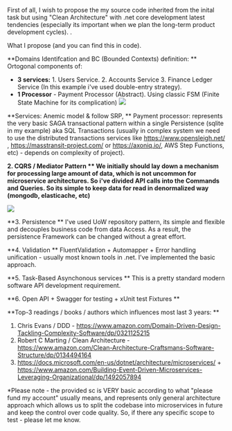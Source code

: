 First of all, I wish to propose the my source code inherited from the inital task but using "Clean Architecture"  with .net core development latest tendencies (especially its important when we plan the long-term product development cycles). .

What I propose (and you can find this in code).

**Domains Identifcation and BC (Bounded Contexts) definition:
**
Ortogonal components of:
- **3 services:** 1. Users Service. 2. Accounts Service 3. Finance Ledger Service (In this example i've used double-entry strategy).  
- **1 Processor** - Payment Processor (Abstract). Using classic FSM (Finite State Machine for its complication)
![](https://i.stack.imgur.com/IAXY4.gif)

**Services: Anemic model & follow SRP, 
**
Payment processor: represents the very basic SAGA transactional pattern within a single Persistence (sqlite in my example) aka SQL Transactions (usually in complex system we need to use the distributed transactions services like https://www.opensleigh.net/ , https://masstransit-project.com/ or https://axoniq.io/, AWS Step Functions, etc) - depends on complexity of project).

**2. CQRS / Mediator Pattern
**
We initially should lay down a mechanism for processing large amount of data, which is not uncommon for microservice architectures. So i've divided API calls into the Commands and Queries. So its simple to keep data for read in denormalized way (mongodb, elasticache, etc)**

![](https://referbruv.com/data/Admin/2020/6/mediator-block.png)

**3. Persistence
**
I've used UoW repository pattern, its simple and flexible and decouples business code from data Access. As a result, the persistence Framework can be changed without a great effort.

**4. Validation
**
FluentValidation + Automapper + Error handling unification - usually most known tools in .net. I've implemented the basic approach.

**5. Task-Based Asynchonous services 
**
This is a pretty standard modern software API development requirement.

**6. Open API + Swagger for testing + xUnit test Fixtures
**


**Top-3 readings / books / authors which influences most last 3 years:
**
1. Chris Evans / DDD - https://www.amazon.com/Domain-Driven-Design-Tackling-Complexity-Software/dp/0321125215
2. Robert C Marting / Clean Architecture - https://www.amazon.com/Clean-Architecture-Craftsmans-Software-Structure/dp/0134494164
3. https://docs.microsoft.com/en-us/dotnet/architecture/microservices/  + https://www.amazon.com/Building-Event-Driven-Microservices-Leveraging-Organizational/dp/1492057894

*Please note - the provided sc is VERY basic according to what "please fund my account" usually means, and represents only general architecture approach which allows us to split the codebase into microservices in future and keep the control over code quality. So, if there any specific scope to test - please let me know.

